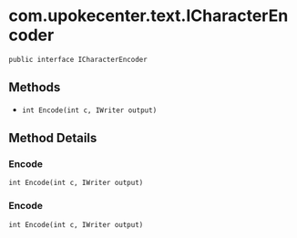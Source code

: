 # com.upokecenter.text.ICharacterEncoder

    public interface ICharacterEncoder

## Methods

* `int Encode(int c,
      IWriter output)`<br>

## Method Details

### Encode
    int Encode(int c, IWriter output)
### Encode
    int Encode(int c, IWriter output)
